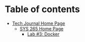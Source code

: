 # Table of contents

* [Tech Journal Home Page](README.md)
  * [SYS 265 Home Page](tech-journal-home-page/sys-265-home-page/README.md)
    * [Lab #3: Docker](tech-journal-home-page/sys-265-home-page/lab-3-docker.md)
